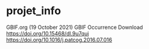 # projet_info
GBIF.org (19 October 2021) GBIF Occurrence Download  https://doi.org/10.15468/dl.9u7quj
https://doi.org/10.1016/j.patcog.2016.07.016
